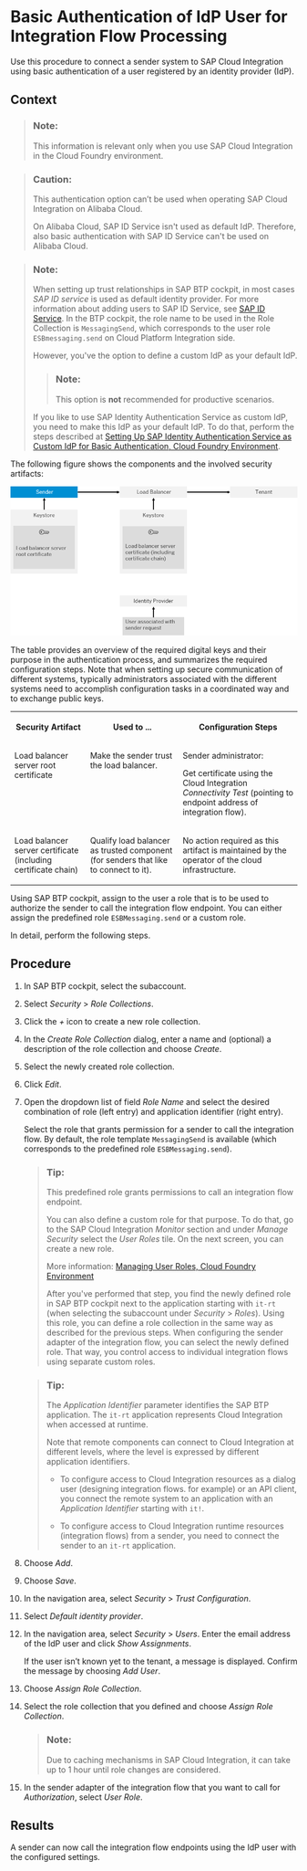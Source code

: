 <!-- loio5d46e56550a048e99995f23e1e20083a -->

# Basic Authentication of IdP User for Integration Flow Processing

Use this procedure to connect a sender system to SAP Cloud Integration using basic authentication of a user registered by an identity provider \(IdP\).



## Context

> ### Note:  
> This information is relevant only when you use SAP Cloud Integration in the Cloud Foundry environment.

> ### Caution:  
> This authentication option can’t be used when operating SAP Cloud Integration on Alibaba Cloud.
> 
> On Alibaba Cloud, SAP ID Service isn't used as default IdP. Therefore, also basic authentication with SAP ID Service can't be used on Alibaba Cloud.

> ### Note:  
> When setting up trust relationships in SAP BTP cockpit, in most cases *SAP ID service* is used as default identity provider. For more information about adding users to SAP ID Service, see [SAP ID Service](https://help.sap.com/viewer/65de2977205c403bbc107264b8eccf4b/Cloud/en-US/d6a8db70bdde459f92f2837349f95090.html). In the BTP cockpit, the role name to be used in the Role Collection is `MessagingSend`, which corresponds to the user role `ESBmessaging.send` on Cloud Platform Integration side.
> 
> However, you've the option to define a custom IdP as your default IdP.
> 
> > ### Note:  
> > This option is **not** recommended for productive scenarios.
> 
> If you like to use SAP Identity Authentication Service as custom IdP, you need to make this IdP as your default IdP. To do that, perform the steps described at [Setting Up SAP Identity Authentication Service as Custom IdP for Basic Authentication, Cloud Foundry Environment](setting-up-sap-identity-authentication-service-as-custom-idp-for-basic-authentication-clo-0668507.md).

The following figure shows the components and the involved security artifacts:

![](images/CF_Basic_IdP_0046872.png)

The table provides an overview of the required digital keys and their purpose in the authentication process, and summarizes the required configuration steps. Note that when setting up secure communication of different systems, typically administrators associated with the different systems need to accomplish configuration tasks in a coordinated way and to exchange public keys.


<table>
<tr>
<th valign="top">

Security Artifact



</th>
<th valign="top">

Used to ...



</th>
<th valign="top">

Configuration Steps



</th>
</tr>
<tr>
<td valign="top">

Load balancer server root certificate



</td>
<td valign="top">

Make the sender trust the load balancer.



</td>
<td valign="top">

Sender administrator:

Get certificate using the Cloud Integration *Connectivity Test* \(pointing to endpoint address of integration flow\).



</td>
</tr>
<tr>
<td valign="top">

Load balancer server certificate \(including certificate chain\)



</td>
<td valign="top">

Qualify load balancer as trusted component \(for senders that like to connect to it\).



</td>
<td valign="top">

No action required as this artifact is maintained by the operator of the cloud infrastructure.



</td>
</tr>
</table>

Using SAP BTP cockpit, assign to the user a role that is to be used to authorize the sender to call the integration flow endpoint. You can either assign the predefined role `ESBMessaging.send` or a custom role.

In detail, perform the following steps.



## Procedure

1.  In SAP BTP cockpit, select the subaccount.

2.  Select *Security* \> *Role Collections*.

3.  Click the *\+* icon to create a new role collection.

4.  In the *Create Role Collection* dialog, enter a name and \(optional\) a description of the role collection and choose *Create*.

5.  Select the newly created role collection.

6.  Click *Edit*.

7.  Open the dropdown list of field *Role Name* and select the desired combination of role \(left entry\) and application identifier \(right entry\).

    Select the role that grants permission for a sender to call the integration flow. By default, the role template `MessagingSend` is available \(which corresponds to the predefined role `ESBMessaging.send`\).

    > ### Tip:  
    > This predefined role grants permissions to call an integration flow endpoint.
    > 
    > You can also define a custom role for that purpose. To do that, go to the SAP Cloud Integration *Monitor* section and under *Manage Security* select the *User Roles* tile. On the next screen, you can create a new role.
    > 
    > More information: [Managing User Roles, Cloud Foundry Environment](../Operations/managing-user-roles-cloud-foundry-environment-4e86f0d.md)
    > 
    > After you've performed that step, you find the newly defined role in SAP BTP cockpit next to the application starting with `it-rt` \(when selecting the subaccount under *Security* \> *Roles*\). Using this role, you can define a role collection in the same way as described for the previous steps. When configuring the sender adapter of the integration flow, you can select the newly defined role. That way, you control access to individual integration flows using separate custom roles.

    > ### Tip:  
    > The *Application Identifier* parameter identifies the SAP BTP application. The `it-rt` application represents Cloud Integration when accessed at runtime.
    > 
    > Note that remote components can connect to Cloud Integration at different levels, where the level is expressed by different application identifiers.
    > 
    > -   To configure access to Cloud Integration resources as a dialog user \(designing integration flows. for example\) or an API client, you connect the remote system to an application with an *Application Identifier* starting with `it!`.
    > 
    > -   To configure access to Cloud Integration runtime resources \(integration flows\) from a sender, you need to connect the sender to an `it-rt` application.

8.  Choose *Add*.

9.  Choose *Save*.

10. In the navigation area, select *Security* \> *Trust Configuration*.

11. Select *Default identity provider*.

12. In the navigation area, select *Security* \> *Users*. Enter the email address of the IdP user and click *Show Assignments*.

    If the user isn’t known yet to the tenant, a message is displayed. Confirm the message by choosing *Add User*.

13. Choose *Assign Role Collection*.

14. Select the role collection that you defined and choose *Assign Role Collection*.

    > ### Note:  
    > Due to caching mechanisms in SAP Cloud Integration, it can take up to 1 hour until role changes are considered.

15. In the sender adapter of the integration flow that you want to call for *Authorization*, select *User Role*.




<a name="loio5d46e56550a048e99995f23e1e20083a__result_cjh_yzx_1mb"/>

## Results

A sender can now call the integration flow endpoints using the IdP user with the configured settings.

